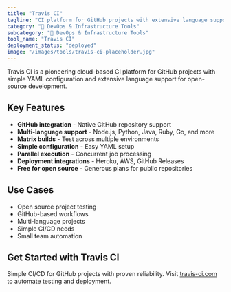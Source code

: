 ```yaml
---
title: "Travis CI"
tagline: "CI platform for GitHub projects with extensive language support and simple configuration"
category: "🔧 DevOps & Infrastructure Tools"
subcategory: "🔧 DevOps & Infrastructure Tools"
tool_name: "Travis CI"
deployment_status: "deployed"
image: "/images/tools/travis-ci-placeholder.jpg"
---
```

Travis CI is a pioneering cloud-based CI platform for GitHub projects with simple YAML configuration and extensive language support for open-source development.

## Key Features

- **GitHub integration** - Native GitHub repository support
- **Multi-language support** - Node.js, Python, Java, Ruby, Go, and more
- **Matrix builds** - Test across multiple environments
- **Simple configuration** - Easy YAML setup
- **Parallel execution** - Concurrent job processing
- **Deployment integrations** - Heroku, AWS, GitHub Releases
- **Free for open source** - Generous plans for public repositories

## Use Cases

- Open source project testing
- GitHub-based workflows
- Multi-language projects
- Simple CI/CD needs
- Small team automation

## Get Started with Travis CI

Simple CI/CD for GitHub projects with proven reliability. Visit [travis-ci.com](https://www.travis-ci.com) to automate testing and deployment.